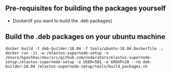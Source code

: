## Pre-requisites for building the packages yourself

- Docker(if you want to build the .deb packages)

## Build the .deb packages on your ubuntu machine

```
docker build -t deb-builder:18.04 -f tools/ubuntu-18.04.Dockerfile .;
docker run -it -w /elastos-supernode-setup -v /Users/kpachhai/dev/src/github.com/noderators/elastos-supernode-setup:/elastos-supernode-setup -e USER=501 -e GROUP=20 --rm deb-builder:18.04 /elastos-supernode-setup/tools/build_packages.sh
```
